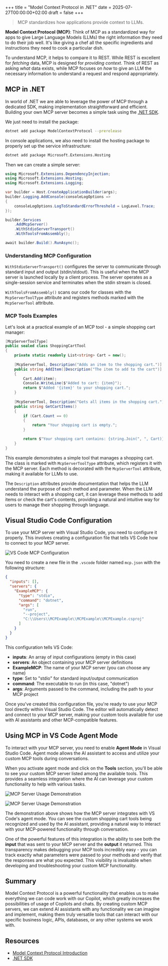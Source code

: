 ﻿+++
title = "Model Context Protocol in .NET"
date = 2025-07-27T00:00:00+02:00
draft = false
+++

> MCP standardizes how applications provide context to LLMs.

**Model Context Protocol (MCP)**: Think of MCP as a standardized way for apps to give Large Language Models (LLMs) the right information they need to do their job well. It's like giving a chef all the specific ingredients and instructions they need to cook a particular dish.

To understand MCP, it helps to compare it to REST. While REST is excellent for *fetching* data, MCP is designed for *providing context*. Think of REST as asking *what* data exists, while MCP focuses on *how* to give an LLM the necessary information to understand a request and respond appropriately.

## MCP in .NET

In world of .NET we are able to leverage the power of MCP through a dedicated SDK, making implementation straightforward and efficient. Building your own MCP server becomes a simple task using the [.NET SDK](https://github.com/modelcontextprotocol/csharp-sdk).

We just need to install the package:

```bash
dotnet add package ModelContextProtocol --prerelease
```

In console applications, we also need to install the hosting package to properly set up the service infrastructure:

```bash
dotnet add package Microsoft.Extensions.Hosting
```

Then we can create a simple server:

```csharp
using Microsoft.Extensions.DependencyInjection;
using Microsoft.Extensions.Hosting;
using Microsoft.Extensions.Logging;

var builder = Host.CreateApplicationBuilder(args);
builder.Logging.AddConsole(consoleLogOptions =>
{
    consoleLogOptions.LogToStandardErrorThreshold = LogLevel.Trace;
});

builder.Services
    .AddMcpServer()
    .WithStdioServerTransport()
    .WithToolsFromAssembly();

await builder.Build().RunAsync();
```

### Understanding MCP Configuration

`WithStdioServerTransport()` configures the server to communicate through standard input and output (stdin/stdout). This is useful when the MCP server is launched locally by a client process. The server operates as a single-session service and terminates when the stdin stream is closed.

`WithToolsFromAssembly()` scans our code for classes with the `McpServerToolType` attribute and registers methods marked with the `McpServerTool` attribute.

### MCP Tools Examples

Let's look at a practical example of an MCP tool - a simple shopping cart manager:

```csharp
[McpServerToolType]
public sealed class ShoppingCartTool
{
    private static readonly List<string> Cart = new();
    
    [McpServerTool, Description("Adds an item to the shopping cart.")]
    public string AddItem([Description("The item to add to the cart")] string item)
    {
        Cart.Add(item);
        Console.WriteLine($"Added to cart: {item}");
        return $"Added '{item}' to your shopping cart.";
    }
    
    [McpServerTool, Description("Gets all items in the shopping cart.")]
    public string GetCartItems()
    {
        if (Cart.Count == 0)
        {
            return "Your shopping cart is empty.";
        }

        return $"Your shopping cart contains: {string.Join(", ", Cart)}.";
    }
}
```

This example demonstrates a simple tool that manages a shopping cart. The class is marked with `McpServerToolType` attribute, which registers it with the MCP server. Each method is decorated with the `McpServerTool` attribute, making it available for LLMs to use.

The `Description` attributes provide documentation that helps the LLM understand the purpose of each method and parameter. When the LLM needs to interact with a shopping cart, it can leverage these methods to add items or check the cart's contents, providing a natural and intuitive way for users to manage their shopping through language.

## Visual Studio Code Configuration

To use your MCP server with Visual Studio Code, you need to configure it properly. This involves creating a configuration file that tells VS Code how to connect to your MCP server.

![VS Code MCP Configuration](/code-addict/post-plugins/vscode-mcp-config.png)

You need to create a new file in the `.vscode` folder named `mcp.json` with the following structure:

```json
{
  "inputs": [],
  "servers": {
    "ExampleMCP": {
      "type": "stdio",
      "command": "dotnet",
      "args": [
        "run",
        "--project",
        "C:\\Users\\MCPExample\\MCPExample\\MCPExample.csproj"
      ]
    }
  }
}
```

This configuration tells VS Code:
- **inputs**: An array of input configurations (empty in this case)
- **servers**: An object containing your MCP server definitions
- **ExampleMCP**: The name of your MCP server (you can choose any name)
- **type**: Set to "stdio" for standard input/output communication
- **command**: The executable to run (in this case, "dotnet")
- **args**: Arguments passed to the command, including the path to your MCP project

Once you've created this configuration file, you're ready to use your MCP tool directly within Visual Studio Code. The editor will automatically detect and connect to your MCP server, making your custom tools available for use with AI assistants and other MCP-compatible features.

## Using MCP in VS Code Agent Mode

To interact with your MCP server, you need to enable **Agent Mode** in Visual Studio Code. Agent mode allows the AI assistant to access and utilize your custom MCP tools during conversations.

When you activate agent mode and click on the **Tools** section, you'll be able to see your custom MCP server listed among the available tools. This provides a seamless integration where the AI can leverage your custom functionality to help with various tasks.

![MCP Server Usage Demonstration](/code-addict/post-plugins/vscode-mcp-usage-1.png)

![MCP Server Usage Demonstration](/code-addict/post-plugins/vscode-mcp-usage-2.png)

The demonstration above shows how the MCP server integrates with VS Code's agent mode. You can see the custom shopping cart tools being recognized and used by the AI assistant, providing a natural way to interact with your MCP-powered functionality through conversation.

One of the powerful features of this integration is the ability to see both the **input** that was sent to your MCP server and the **output** it returned. This transparency makes debugging your MCP tools incredibly easy - you can track exactly what parameters were passed to your methods and verify that the responses are what you expected. This visibility is invaluable when developing and troubleshooting your custom MCP functionality.

## Summary

Model Context Protocol is a powerful functionality that enables us to make everything we can code work with our Copilot, which greatly increases the possibilities of usage of Copilots and chats. By creating custom MCP servers, we can extend AI assistants with any functionality we can imagine and implement, making them truly versatile tools that can interact with our specific business logic, APIs, databases, or any other systems we work with.

## Resources

*   [Model Context Protocol Introduction](https://modelcontextprotocol.io/introduction)
*   [.NET SDK](https://github.com/modelcontextprotocol/csharp-sdk)
